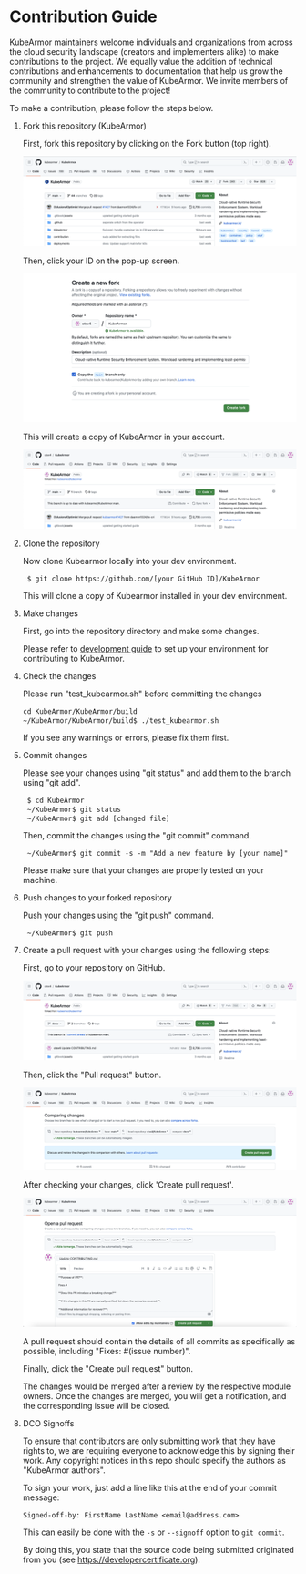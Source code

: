 # Contribution Guide

KubeArmor maintainers welcome individuals and organizations from across the cloud security landscape (creators and implementers alike) to make contributions to the project. We equally value the addition of technical contributions and enhancements to documentation that help us grow the community and strengthen the value of KubeArmor. We invite members of the community to contribute to the project!

To make a contribution, please follow the steps below.


1. Fork this repository \(KubeArmor\)

   First, fork this repository by clicking on the Fork button \(top right\).

   ![fork button](../.gitbook/assets/fork_button.png)  

   Then, click your ID on the pop-up screen.

   ![fork screen](../.gitbook/assets/fork_screen.png)  

   This will create a copy of KubeArmor in your account.

   ![fork repo](../.gitbook/assets/forked_repo.png)  

2. Clone the repository

   Now clone Kubearmor locally into your dev environment.

   ```text
    $ git clone https://github.com/[your GitHub ID]/KubeArmor
   ```

   This will clone a copy of Kubearmor installed in your dev environment.

3. Make changes

   First, go into the repository directory and make some changes.

   Please refer to [development guide](development_guide.md) to set up your environment for contributing to KubeArmor.

4. Check the changes

   Please run "test_kubearmor.sh" before committing the changes

   ```text
   cd KubeArmor/KubeArmor/build
   ~/KubeArmor/KubeArmor/build$ ./test_kubearmor.sh
   ```

   If you see any warnings or errors, please fix them first.

5. Commit changes

   Please see your changes using "git status" and add them to the branch using "git add".

   ```text
    $ cd KubeArmor
    ~/KubeArmor$ git status
    ~/KubeArmor$ git add [changed file]
   ```

   Then, commit the changes using the "git commit" command.

   ```text
    ~/KubeArmor$ git commit -s -m "Add a new feature by [your name]"
   ```

   Please make sure that your changes are properly tested on your machine.  

6. Push changes to your forked repository

   Push your changes using the "git push" command.

   ```text
    ~/KubeArmor$ git push
   ```

7. Create a pull request with your changes using the following steps:

   First, go to your repository on GitHub.

   ![commit ahead](../.gitbook/assets/commit_ahead.png)

   Then, click the "Pull request" button.

   ![after pull request](../.gitbook/assets/after_pull_request.png)

   After checking your changes, click 'Create pull request'.

   ![open pull request](../.gitbook/assets/open_pull_request.png)

   A pull request should contain the details of all commits as specifically as possible, including "Fixes: \#\(issue number\)".

   Finally, click the "Create pull request" button.

   The changes would be merged after a review by the respective module owners. Once the changes are merged, you will get a notification, and the corresponding issue will be closed.

8. DCO Signoffs

   To ensure that contributors are only submitting work that they have rights to, we are requiring everyone to acknowledge this by signing their work. Any copyright notices in this repo should specify the authors as "KubeArmor authors".

   To sign your work, just add a line like this at the end of your commit message:

   ```
   Signed-off-by: FirstName LastName <email@address.com>
   ```

   This can easily be done with the `-s` or `--signoff` option to `git commit`.

   By doing this, you state that the source code being submitted originated from you (see https://developercertificate.org).
